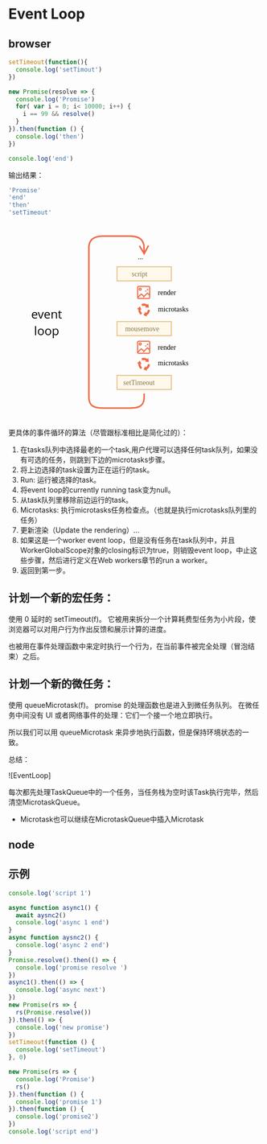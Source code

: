 # Event Loop

## browser



```js
setTimeout(function(){
  console.log('setTimout')
})

new Promise(resolve => {
  console.log('Promise')
  for( var i = 0; i< 10000; i++) {
    i == 99 && resolve()
  }
}).then(function () {
  console.log('then')
})

console.log('end')
```

输出结果：


```js
'Promise'
'end'
'then'
'setTimeout'
```

<svg xmlns="http://www.w3.org/2000/svg" width="407" height="391" viewBox="0 0 407 391"><defs><style>@import url(https://fonts.googleapis.com/css?family=Open+Sans:bold,italic,bolditalic%7CPT+Mono);@font-face{font-family:&apos;PT Mono&apos;;font-weight:700;font-style:normal;src:local(&apos;PT MonoBold&apos;),url(/font/PTMonoBold.woff2) format(&apos;woff2&apos;),url(/font/PTMonoBold.woff) format(&apos;woff&apos;),url(/font/PTMonoBold.ttf) format(&apos;truetype&apos;)}</style></defs><g id="promise" fill="none" fill-rule="evenodd" stroke="none" stroke-width="1"><g id="eventLoop-full.svg"><text id="..." fill="#000" font-family="PTMono-Regular, PT Mono" font-size="14" font-weight="normal"><tspan x="257.4" y="71">...</tspan></text><path id="Rectangle-1-Copy-6" fill="#FFF9EB" stroke="#E8C48E" stroke-width="2" d="M216 86h108v28H216z"/><path id="Rectangle-1-Copy-8" fill="#FFF9EB" stroke="#E8C48E" stroke-width="2" d="M216 195h108v28H216z"/><text id="mousemove" fill="#8A704D" font-family="PTMono-Regular, PT Mono" font-size="14" font-weight="normal"><tspan x="232.2" y="214">mousemove</tspan></text><path id="Rectangle-1-Copy-9" fill="#FFF9EB" stroke="#E8C48E" stroke-width="2" d="M216 302h108v28H216z"/><text id="event-loop" fill="#000" font-family="OpenSans-Regular, Open Sans" font-size="24" font-weight="normal"><tspan x="45.162" y="189">event</tspan> <tspan x="51.115" y="222">loop</tspan></text><g id="Group-Copy" fill="#EE6B47" transform="translate(256 267)"><path id="Fill-52" d="M23.145.978C21.737.348 20.186 0 18.56 0c-2.59 0-4.983.885-6.921 2.38L10.474.618a.286.286 0 00-.305-.125.303.303 0 00-.226.249L8.797 7.779a.317.317 0 00.07.258.287.287 0 00.22.102h.018l3.112-.206 3.504-.233a.296.296 0 00.258-.204.315.315 0 00-.078-.33l-1.46-1.415a7.18 7.18 0 014.118-1.301c1.07 0 2.083.238 3.003.662a.284.284 0 00.23.003.306.306 0 00.162-.171l1.35-3.568a.314.314 0 00-.159-.398" transform="matrix(-1 0 0 1 32.117 0)"/><path id="Fill-54" d="M12.787 13.315a12.66 12.66 0 001.346 4.7c1.225 2.393 3.101 4.186 5.274 5.27l-.929 1.908a.318.318 0 00.04.342c.077.094.201.13.315.09l6.454-2.269a.3.3 0 00.183-.187.32.32 0 00-.018-.251l-.01-.016-1.644-2.779-1.852-3.127a.29.29 0 00-.295-.142.298.298 0 00-.24.228l-.498 2.018a7.607 7.607 0 01-3.041-3.19 8.083 8.083 0 01-.865-3.087.314.314 0 00-.105-.214.286.286 0 00-.22-.068l-3.636.44a.305.305 0 00-.26.334" transform="matrix(-1 0 0 1 38.273 0)"/><path id="Fill-56" d="M2.646 22.333a12.003 12.003 0 003.205-3.576 12.684 12.684 0 001.713-7.424l2.04-.112a.293.293 0 00.262-.207.316.316 0 00-.084-.332L4.681 5.958a.28.28 0 00-.247-.072.291.291 0 00-.198.14l-.01.018-1.47 2.883-1.654 3.247a.32.32 0 00.03.339.285.285 0 00.307.104l1.916-.558a8.078 8.078 0 01-1.111 4.358 7.652 7.652 0 01-2.117 2.33.31.31 0 00-.123.203.325.325 0 00.053.234l2.183 3.08a.285.285 0 00.406.069" transform="matrix(-1 0 0 1 9.882 0)"/></g><text id="microtasks-copy" fill="#000" font-family="PTMono-Regular, PT Mono" font-size="14" font-weight="normal"><tspan x="297.5" y="282">microtasks</tspan></text><text id="render-copy" fill="#000" font-family="PTMono-Regular, PT Mono" font-size="14" font-weight="normal"><tspan x="297.3" y="251">render</tspan></text><text id="microtasks-copy-2" fill="#000" font-family="PTMono-Regular, PT Mono" font-size="14" font-weight="normal"><tspan x="297.5" y="175">microtasks</tspan></text><text id="render-copy-2" fill="#000" font-family="PTMono-Regular, PT Mono" font-size="14" font-weight="normal"><tspan x="297.3" y="142">render</tspan></text><g id="np_paint_2296353_000000-copy" fill="#EE6B47" fill-rule="nonzero" transform="translate(256 233)"><path id="Shape" d="M3.079 0A3.095 3.095 0 000 3.079V22.92A3.095 3.095 0 003.079 26H22.92A3.095 3.095 0 0026 22.921V3.08A3.095 3.095 0 0022.921 0H3.08zm0 2.053H22.92c.587 0 1.026.44 1.026 1.026v13.043l-2.886-2.684a1.027 1.027 0 00-1.443.032l-5.72 5.955-5.035-4.148a1.021 1.021 0 00-1.38.075l-5.43 5.43V3.08c0-.587.44-1.026 1.026-1.026zM6.158 3.42A3.095 3.095 0 003.078 6.5a3.095 3.095 0 003.08 3.079A3.095 3.095 0 009.237 6.5a3.095 3.095 0 00-3.08-3.079zm0 2.053c.579 0 1.026.447 1.026 1.026s-.447 1.026-1.026 1.026A1.012 1.012 0 015.132 6.5c0-.579.447-1.026 1.026-1.026zm14.176.566c-.377 0-.759.722-.759 1.08-.46.112-.748.358-.748.716s.371.717.748.717h2.662c.73 0 1.11-1.433-.021-1.433-.022-.677-.445-.86-1.134-.716-.183-.284-.375-.386-.748-.364zM16.71 9.237c-.314 0-.631.584-.631.876-.382.093-.63.296-.63.588 0 .293.316.589.63.589h2.213c.608 0 .931-1.176-.01-1.176-.018-.555-.379-.706-.952-.588-.152-.232-.31-.308-.62-.29zm3.688 6.382l3.55 3.293v4.01c0 .586-.44 1.025-1.027 1.025H3.08a1.01 1.01 0 01-.855-.449l6.05-6.04 4.202 3.453-1.24 1.294 1.475 1.422 7.687-8.008z"/></g><g id="np_paint_2296353_000000-copy-2" fill="#EE6B47" fill-rule="nonzero" transform="translate(256 124)"><path id="Shape" d="M3.079 0A3.095 3.095 0 000 3.079V22.92A3.095 3.095 0 003.079 26H22.92A3.095 3.095 0 0026 22.921V3.08A3.095 3.095 0 0022.921 0H3.08zm0 2.053H22.92c.587 0 1.026.44 1.026 1.026v13.043l-2.886-2.684a1.027 1.027 0 00-1.443.032l-5.72 5.955-5.035-4.148a1.021 1.021 0 00-1.38.075l-5.43 5.43V3.08c0-.587.44-1.026 1.026-1.026zM6.158 3.42A3.095 3.095 0 003.078 6.5a3.095 3.095 0 003.08 3.079A3.095 3.095 0 009.237 6.5a3.095 3.095 0 00-3.08-3.079zm0 2.053c.579 0 1.026.447 1.026 1.026s-.447 1.026-1.026 1.026A1.012 1.012 0 015.132 6.5c0-.579.447-1.026 1.026-1.026zm14.176.566c-.377 0-.759.722-.759 1.08-.46.112-.748.358-.748.716s.371.717.748.717h2.662c.73 0 1.11-1.433-.021-1.433-.022-.677-.445-.86-1.134-.716-.183-.284-.375-.386-.748-.364zM16.71 9.237c-.314 0-.631.584-.631.876-.382.093-.63.296-.63.588 0 .293.316.589.63.589h2.213c.608 0 .931-1.176-.01-1.176-.018-.555-.379-.706-.952-.588-.152-.232-.31-.308-.62-.29zm3.688 6.382l3.55 3.293v4.01c0 .586-.44 1.025-1.027 1.025H3.08a1.01 1.01 0 01-.855-.449l6.05-6.04 4.202 3.453-1.24 1.294 1.475 1.422 7.687-8.008z"/></g><g id="Group-Copy-2" fill="#EE6B47" transform="translate(256 159)"><path id="Fill-52" d="M23.145.978C21.737.348 20.186 0 18.56 0c-2.59 0-4.983.885-6.921 2.38L10.474.618a.286.286 0 00-.305-.125.303.303 0 00-.226.249L8.797 7.779a.317.317 0 00.07.258.287.287 0 00.22.102h.018l3.112-.206 3.504-.233a.296.296 0 00.258-.204.315.315 0 00-.078-.33l-1.46-1.415a7.18 7.18 0 014.118-1.301c1.07 0 2.083.238 3.003.662a.284.284 0 00.23.003.306.306 0 00.162-.171l1.35-3.568a.314.314 0 00-.159-.398" transform="matrix(-1 0 0 1 32.117 0)"/><path id="Fill-54" d="M12.787 13.315a12.66 12.66 0 001.346 4.7c1.225 2.393 3.101 4.186 5.274 5.27l-.929 1.908a.318.318 0 00.04.342c.077.094.201.13.315.09l6.454-2.269a.3.3 0 00.183-.187.32.32 0 00-.018-.251l-.01-.016-1.644-2.779-1.852-3.127a.29.29 0 00-.295-.142.298.298 0 00-.24.228l-.498 2.018a7.607 7.607 0 01-3.041-3.19 8.083 8.083 0 01-.865-3.087.314.314 0 00-.105-.214.286.286 0 00-.22-.068l-3.636.44a.305.305 0 00-.26.334" transform="matrix(-1 0 0 1 38.273 0)"/><path id="Fill-56" d="M2.646 22.333a12.003 12.003 0 003.205-3.576 12.684 12.684 0 001.713-7.424l2.04-.112a.293.293 0 00.262-.207.316.316 0 00-.084-.332L4.681 5.958a.28.28 0 00-.247-.072.291.291 0 00-.198.14l-.01.018-1.47 2.883-1.654 3.247a.32.32 0 00.03.339.285.285 0 00.307.104l1.916-.558a8.078 8.078 0 01-1.111 4.358 7.652 7.652 0 01-2.117 2.33.31.31 0 00-.123.203.325.325 0 00.053.234l2.183 3.08a.285.285 0 00.406.069" transform="matrix(-1 0 0 1 9.882 0)"/></g><path id="Path" fill="#EE6B47" fill-rule="nonzero" d="M189.464 23.5l51.617.002c17.906.11 27.87 5.662 30.015 20.304l.016.179.264 10.223 5.906-11.165 2.652 1.402-9.829 18.586-10.779-18.05 2.576-1.539 6.475 10.844-.262-10.133-.06-.385c-2.044-12.626-10.786-17.268-27.52-17.268l-51.639.002c-18.654.12-27.396 6.215-27.396 23.219v294.675c0 9.183 2.661 14.683 7.881 17.703 4.21 2.436 9.808 3.328 18.903 3.397l1.18.004h51.072c9.796 0 15.693-.862 20.083-3.401 5.22-3.02 7.881-8.52 7.881-17.703v-6.472h3v6.472c0 10.183-3.152 16.697-9.379 20.3-4.784 2.767-10.787 3.727-20.369 3.8l-1.216.004h-51.072c-10.296 0-16.602-.921-21.585-3.804-6.227-3.603-9.379-10.117-9.379-20.3V49.721c0-19.135 10.454-26.221 30.964-26.221z"/><text id="script" fill="#8A704D" font-family="PTMono-Regular, PT Mono" font-size="14" font-weight="normal"><tspan x="245.3" y="105">script</tspan></text><text id="setTimeout" fill="#8A704D" font-family="PTMono-Regular, PT Mono" font-size="14" font-weight="normal"><tspan x="228.5" y="321">setTimeout</tspan></text></g></g></svg>

更具体的事件循环的算法（尽管跟标准相比是简化过的）：

1. 在tasks队列中选择最老的一个task,用户代理可以选择任何task队列，如果没有可选的任务，则跳到下边的microtasks步骤。
2. 将上边选择的task设置为正在运行的task。
3. Run: 运行被选择的task。
4. 将event loop的currently running task变为null。
5. 从task队列里移除前边运行的task。
6. Microtasks: 执行microtasks任务检查点。（也就是执行microtasks队列里的任务）
7. 更新渲染（Update the rendering）...
8. 如果这是一个worker event loop，但是没有任务在task队列中，并且WorkerGlobalScope对象的closing标识为true，则销毁event loop，中止这些步骤，然后进行定义在Web workers章节的run a worker。
9. 返回到第一步。

## 计划一个新的宏任务：

使用 0 延时的 setTimeout(f)。
它被用来拆分一个计算耗费型任务为小片段，使浏览器可以对用户行为作出反馈和展示计算的进度。

也被用在事件处理函数中来定时执行一个行为，在当前事件被完全处理（冒泡结束）之后。

## 计划一个新的微任务：

使用 queueMicrotask(f)。
promise 的处理函数也是进入到微任务队列。
在微任务中间没有 UI 或者网络事件的处理：它们一个接一个地立即执行。

所以我们可以用 queueMicrotask 来异步地执行函数，但是保持环境状态的一致。

总结：

![EventLoop]

每次都先处理TaskQueue中的一个任务，当任务栈为空时该Task执行完毕，然后清空MicrotaskQueue。

* Microtask也可以继续在MicrotaskQueue中插入Microtask

## node







## 示例

```js
console.log('script 1')

async function async1() {
  await aysnc2()
  console.log('async 1 end')
}
async function aysnc2() {
  console.log('async 2 end')
}
Promise.resolve().then(() => {
  console.log('promise resolve ')
})
async1().then(() => {
  console.log('async next')
})
new Promise(rs => {
  rs(Promise.resolve())
}).then(() => {
  console.log('new promise')
})
setTimeout(function () {
  console.log('setTimeout')
}, 0)

new Promise(rs => {
  console.log('Promise')
  rs()
}).then(function () {
  console.log('promise 1')
}).then(function () {
  console.log('promise2')
})
console.log('script end')
```

